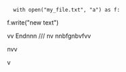       with open("my_file.txt", "a") as f:
   f.write("new text")

vv 
Endnnn
///
    nv
  nnbfgnbvfvv 
   
         
  
nvv   
 

  v
   
  
 
    
  
 
  
 
  
 
 

